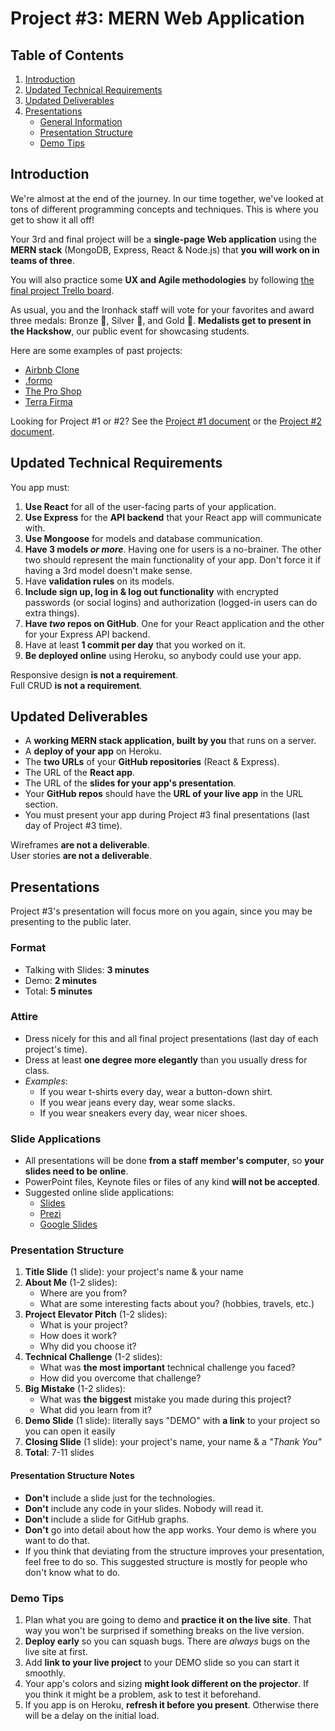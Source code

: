 # Project #3: MERN Web Application

## Table of Contents

1. [Introduction](#introduction)
2. [Updated Technical Requirements](#updated-technical-requirements)
3. [Updated Deliverables](#updated-deliverables)
4. [Presentations](#presentations)
   - [General Information](#presentations)
   - [Presentation Structure](#presentation-structure)
   - [Demo Tips](#demo-tips)

## Introduction

We're almost at the end of the journey.
In our time together,
we've looked at tons of different programming concepts and techniques.
This is where you get to show it all off!

Your 3rd and final project
will be a **single-page Web application** using the **MERN stack**
(MongoDB, Express, React & Node.js)
that **you will work on in teams of three**.

You will also practice some **UX and Agile methodologies** by following
[the final project Trello board](https://trello.com/b/vnXgh1Y8/trello-template-final-project).

As usual, you and the Ironhack staff will vote for your favorites
and award three medals: Bronze 🥉, Silver 🥈, and Gold 🥇.
**Medalists get to present in the Hackshow**,
our public event for showcasing students.

Here are some examples of past projects:

- [Airbnb Clone](https://iron-airbnb.herokuapp.com/)
- [.formo](https://formo.herokuapp.com/)
- [The Pro Shop](https://theshoppro.herokuapp.com/)
- [Terra Firma](https://terrafirma.herokuapp.com/)

Looking for Project #1 or #2? See the [Project #1 document](project1.md)
or the [Project #2 document](project2.md).

## Updated Technical Requirements

You app must:

1. **Use React** for all of the user-facing parts of your application.
2. **Use Express** for the **API backend**
   that your React app will communicate with.
3. **Use Mongoose** for models and database communication.
4. **Have 3 models _or more_**.
   Having one for users is a no-brainer.
   The other two should represent the main functionality of your app.
   Don't force it if having a 3rd model doesn't make sense.
5. Have **validation rules** on its models.
6. **Include sign up, log in & log out functionality**
   with encrypted passwords (or social logins)
   and authorization (logged-in users can do extra things).
7. **Have _two_ repos on GitHub**.
   One for your React application and the other for your Express API backend.
8. Have at least **1 commit per day** that you worked on it.
9. **Be deployed online** using Heroku, so anybody could use your app.

Responsive design **is not a requirement**. <br>
Full CRUD **is not a requirement**.

## Updated Deliverables

- A **working MERN stack application, built by you** that runs on a server.
- A **deploy of your app** on Heroku.
- The **two URLs** of your **GitHub repositories** (React & Express).
- The URL of the **React app**.
- The URL of the **slides for your app's presentation**.
- Your **GitHub repos** should have
  the **URL of your live app** in the URL section.
- You must present your app during Project #3 final presentations
  (last day of Project #3 time).

Wireframes **are not a deliverable**. <br>
User stories **are not a deliverable**.

## Presentations

Project #3's presentation will focus more on you again, since you may be presenting to the public later.

### Format

- Talking with Slides: **3 minutes**
- Demo: **2 minutes**
- Total: **5 minutes**

### Attire

- Dress nicely for this and all final project presentations
  (last day of each project's time).
- Dress at least **one degree more elegantly** than you usually dress for class.
- _Examples_:
  - If you wear t-shirts every day, wear a button-down shirt.
  - If you wear jeans every day, wear some slacks.
  - If you wear sneakers every day, wear nicer shoes.

### Slide Applications

- All presentations will be done **from a staff member's computer**,
  so **your slides need to be online**.
- PowerPoint files, Keynote files or files of any kind **will not be accepted**.
- Suggested online slide applications:
  - [Slides](https://slides.com/)
  - [Prezi](https://prezi.com/)
  - [Google Slides](https://www.google.com/slides/about/)

### Presentation Structure

1. **Title Slide** (1 slide): your project's name & your name
2. **About Me** (1-2 slides):
   - Where are you from?
   - What are some interesting facts about you? (hobbies, travels, etc.)
3. **Project Elevator Pitch** (1-2 slides):
   - What is your project?
   - How does it work?
   - Why did you choose it?
4. **Technical Challenge** (1-2 slides):
   - What was **the most important** technical challenge you faced?
   - How did you overcome that challenge?
5. **Big Mistake** (1-2 slides):
   - What was **the biggest** mistake you made during this project?
   - What did you learn from it?
6. **Demo Slide** (1 slide): literally says "DEMO"
   with **a link** to your project so you can open it easily
7. **Closing Slide** (1 slide): your project's name, your name & a _"Thank You"_
8. **Total**: 7-11 slides

#### Presentation Structure Notes

- **Don't** include a slide just for the technologies.
- **Don't** include any code in your slides. Nobody will read it.
- **Don't** include a slide for GitHub graphs.
- **Don't** go into detail about how the app works.
  Your demo is where you want to do that.
- If you think that deviating from the structure improves your presentation,
  feel free to do so.
  This suggested structure is mostly for people who don't know what to do.

### Demo Tips

1. Plan what you are going to demo and **practice it on the live site**.
   That way you won't be surprised if something breaks on the live version.
2. **Deploy early** so you can squash bugs.
   There are _always_ bugs on the live site at first.
3. Add **link to your live project** to your DEMO slide
   so you can start it smoothly.
4. Your app's colors and sizing **might look different on the projector**.
   If you think it might be a problem, ask to test it beforehand.
5. If you app is on Heroku, **refresh it before you present**.
   Otherwise there will be a delay on the initial load.
